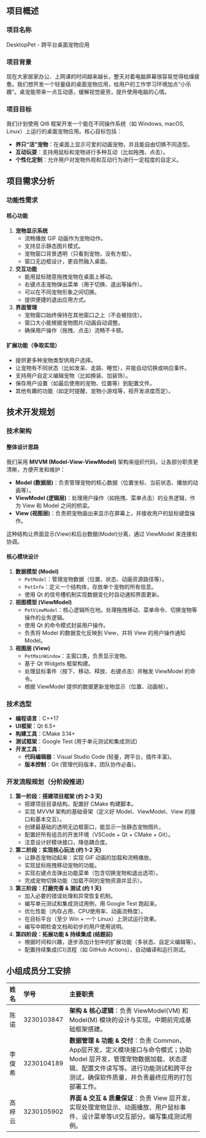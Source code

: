 ## 项目概述

### 项目名称
DesktopPet - 跨平台桌面宠物应用

### 项目背景
现在大家居家办公、上网课的时间越来越长，整天对着电脑屏幕很容易觉得枯燥疲惫。我们想开发一个轻量级的桌面宠物应用，给用户的工作学习环境加点“小乐趣”。桌宠能带来一点互动感，缓解视觉疲劳，提升使用电脑的心情。

### 项目目标
我们计划使用 Qt6 框架开发一个能在不同操作系统（如 Windows, macOS, Linux）上运行的桌面宠物应用。核心目标包括：
*   **养只“活”宠物**：在桌面上显示可爱的动画宠物，并且能自由切换不同造型。
*   **互动玩耍**：支持用鼠标和宠物进行多种互动（比如拖拽、点击）。
*   **个性化定制**：允许用户对宠物外观和互动行为进行一定程度的自定义。

## 项目需求分析

### 功能性需求

#### 核心功能
1.  **宠物显示系统**
    *   流畅播放 GIF 动画作为宠物动作。
    *   支持显示静态图片模式。
    *   宠物窗口背景透明（只看到宠物，没有方框）。
    *   窗口无边框设计，更自然融入桌面。
2.  **交互功能**
    *   能用鼠标随意拖拽宠物在桌面上移动。
    *   右键点击宠物弹出菜单（用于切换、退出等操作）。
    *   可以在不同宠物形象之间切换。
    *   提供便捷的退出应用方式。
3.  **界面管理**
    *   宠物窗口始终保持在其他窗口之上（不会被挡住）。
    *   窗口大小能根据宠物图片/动画自动调整。
    *   确保用户操作（拖拽、点击）流畅不卡顿。

#### 扩展功能（争取实现）
*   提供更多种宠物类型供用户选择。
*   让宠物有不同状态（比如发呆、走路、睡觉），并能自动切换或响应事件。
*   支持用户自定义编辑宠物（比如换装、加装饰）。
*   保存用户设置（如最后使用的宠物、位置等）到配置文件。
*   其他有趣的功能（如定时提醒、宠物小游戏等，视开发进度而定）。

## 技术开发规划

### 技术架构

#### 整体设计思路
我们采用 **MVVM (Model-View-ViewModel)** 架构来组织代码，让各部分职责更清晰，方便开发和维护：

*   **Model (数据层)**：负责管理宠物的核心数据（位置坐标、当前状态、播放的动画等）。
*   **ViewModel (逻辑层)**：处理用户操作（如拖拽、菜单点击）的业务逻辑，作为 View 和 Model 之间的桥梁。
*   **View (视图层)**：负责把宠物画出来显示在屏幕上，并接收用户的鼠标键盘操作。

这种结构让界面显示(View)和后台数据(Model)分离，通过 ViewModel 来连接和协调。

#### 核心模块设计

1.  **数据模型 (Model)**
    *   `PetModel`：管理宠物数据（位置、状态、动画资源路径等）。
    *   `PetInfo`：定义一个结构体，存放单个宠物的所有信息。
    *   使用 Qt 的信号槽机制实现数据变化时自动通知界面更新。
2.  **视图模型 (ViewModel)**
    *   `PetViewModel`：核心逻辑所在地。处理拖拽移动、菜单命令、切换宠物等操作的业务逻辑。
    *   使用 Qt 的命令模式封装用户操作。
    *   负责将 Model 的数据变化反映到 View，并将 View 的用户操作通知 Model。
3.  **视图层 (View)**
    *   `PetMainWindow`：主窗口类，负责显示宠物。
    *   基于 Qt Widgets 框架构建。
    *   处理鼠标事件（按下、移动、释放、右键点击）并触发 ViewModel 的命令。
    *   根据 ViewModel 提供的数据更新宠物显示（位置、动画帧）。

### 技术选型

*   **编程语言**：C++17
*   **UI框架**：Qt 6.5+
*   **构建工具**：CMake 3.14+
*   **测试框架**：Google Test (用于单元测试和集成测试)
*   **开发工具**：
    *   **代码编辑器**：Visual Studio Code (轻量，跨平台，插件丰富)。
    *   **版本控制**：Git (管理代码版本，团队协作必备)。

### 开发流程规划（分阶段推进）

1.  **第一阶段：搭建项目框架 (约 2-3 天)**
    *   搭建项目目录结构，配置好 CMake 构建脚本。
    *   实现 MVVM 架构的基础骨架（定义好 Model、ViewModel、View 的接口和基本交互）。
    *   创建最基础的透明无边框窗口，能显示一张静态宠物图片。
    *   配置好所有组员的开发环境（VSCode + Qt + CMake + Git）。
    *   注意设计好模块接口，降低耦合度。
2.  **第二阶段：实现核心玩法 (约 1-2 天)**
    *   让静态宠物动起来：实现 GIF 动画的加载和流畅播放。
    *   实现鼠标拖拽移动宠物的功能。
    *   实现右键点击弹出功能菜单（包含切换宠物和退出选项）。
    *   完成宠物切换功能（加载不同的宠物资源并显示）。
3.  **第三阶段：打磨完善 & 测试 (约 1 天)**
    *   加入必要的错误处理和异常恢复机制。
    *   编写单元测试和集成测试用例，用 Google Test 跑起来。
    *   优化性能（内存占用、CPU使用率、动画流畅度）。
    *   在目标平台（至少 Win + 一个 Linux）上测试运行效果。
    *   编写中期检查文档和初步的用户使用说明。
4.  **第四阶段：拓展功能 & 持续集成 (结题前)**
    *   根据时间和兴趣，逐步添加计划中的扩展功能（多状态、自定义编辑等）。
    *   配置持续集成(CI)流程（如 GitHub Actions），自动编译和运行测试。

## 小组成员分工安排

| 姓名   | 学号       | 主要职责                          |
| :----- | :--------- | :----------------------------------------------------------------------- |
| 陈诺   | 3230103847 | **架构 & 核心逻辑**：负责 ViewModel(VM) 和 Model(M) 模块的设计与实现。中期前完成基础框架搭建。 |
| 李俊希  | 3230104189 | **数据管理 & 功能 & 交付**：负责 Common、App层开发，定义模块接口与命令模式；协助 Model 层开发，管理宠物数据加载、状态逻辑、配置文件读写等。进行功能测试和跨平台测试，确保软件质量，并负责最终应用的打包部署工作。 |
| 高梓云  | 3230105902 | **界面 & 交互 & 质量保证**：负责 View 层开发，实现处理宠物显示、动画播放、用户鼠标事件、设计菜单等UI交互部分。编写集成测试用例。 |
